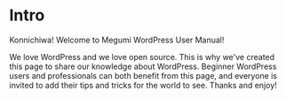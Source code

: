 # Intro
Konnichiwa! Welcome to Megumi WordPress User Manual! 

We love WordPress and we love open source. 
This is why we've created this page to share our knowledge about WordPress. Beginner WordPress users and professionals can both benefit from this page, and everyone is invited to add their tips and tricks for the world to see. 
Thanks and enjoy!
